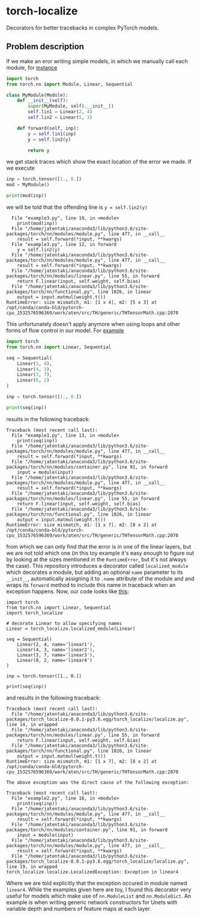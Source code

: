 # torch-localize
Decorators for better tracebacks in complex PyTorch models.

## Problem description
If we make an eror writing simple models, in which we manually call each module,
for [instance](example1.py)

```python
import torch
from torch.nn import Module, Linear, Sequential

class MyModule(Module):
    def __init__(self):
        super(MyModule, self).__init__()
        self.lin1 = Linear(2, 4)
        self.lin2 = Linear(5, 3)

    def forward(self, inp):
        y = self.lin1(inp)
        y = self.lin2(y)

        return y
```

we get stack traces which show the exact location of the error we made. If we execute

```python
inp = torch.tensor([1., 0.])
mod = MyModule()

print(mod(inp))
```

we will be told that the offending line is `y = self.lin2(y)`

```
  File "example3.py", line 19, in <module>
    print(mod(inp))
  File "/home/jatentaki/anaconda3/lib/python3.6/site-packages/torch/nn/modules/module.py", line 477, in __call__
    result = self.forward(*input, **kwargs)
  File "example3.py", line 12, in forward
    y = self.lin2(y)
  File "/home/jatentaki/anaconda3/lib/python3.6/site-packages/torch/nn/modules/module.py", line 477, in __call__
    result = self.forward(*input, **kwargs)
  File "/home/jatentaki/anaconda3/lib/python3.6/site-packages/torch/nn/modules/linear.py", line 55, in forward
    return F.linear(input, self.weight, self.bias)
  File "/home/jatentaki/anaconda3/lib/python3.6/site-packages/torch/nn/functional.py", line 1026, in linear
    output = input.matmul(weight.t())
RuntimeError: size mismatch, m1: [1 x 4], m2: [5 x 3] at /opt/conda/conda-bld/pytorch-cpu_1532576596369/work/aten/src/TH/generic/THTensorMath.cpp:2070
```

This unfortunately doesn't apply anymore when using loops and other forms
of flow control in our model. For [example](example2.py)

```python
import torch
from torch.nn import Linear, Sequential

seq = Sequential(
    Linear(2, 4),
    Linear(4, 3),
    Linear(3, 7),
    Linear(8, 2)
)

inp = torch.tensor([1., 0.])

print(seq(inp))
```

results in the following traceback:

```
Traceback (most recent call last):
  File "example1.py", line 13, in <module>
    print(seq(inp))
  File "/home/jatentaki/anaconda3/lib/python3.6/site-packages/torch/nn/modules/module.py", line 477, in __call__
    result = self.forward(*input, **kwargs)
  File "/home/jatentaki/anaconda3/lib/python3.6/site-packages/torch/nn/modules/container.py", line 91, in forward
    input = module(input)
  File "/home/jatentaki/anaconda3/lib/python3.6/site-packages/torch/nn/modules/module.py", line 477, in __call__
    result = self.forward(*input, **kwargs)
  File "/home/jatentaki/anaconda3/lib/python3.6/site-packages/torch/nn/modules/linear.py", line 55, in forward
    return F.linear(input, self.weight, self.bias)
  File "/home/jatentaki/anaconda3/lib/python3.6/site-packages/torch/nn/functional.py", line 1026, in linear
    output = input.matmul(weight.t())
RuntimeError: size mismatch, m1: [1 x 7], m2: [8 x 2] at /opt/conda/conda-bld/pytorch-cpu_1532576596369/work/aten/src/TH/generic/THTensorMath.cpp:2070
```

from which we can only find that the error is in one of the linear layers, but
we are not told which one (in this toy example it's easy enough to figure out
by looking at the sizes mentioned in the `RuntimeError`, but it's not always the 
case). This repository introduces a decorator called `localized_module` which
decorates a module, but adding an optional `name` parameter to its `__init__`,
automatically assigning it to `.name` attribute of the module and and wraps its
`forward` method to include this name in traceback when an exception happens.
Now, our code looks like [this](example3.py):

```
import torch
from torch.nn import Linear, Sequential
import torch_localize

# decorate Linear to allow specifying names
Linear = torch_localize.localized_module(Linear)

seq = Sequential(
    Linear(2, 4, name='linear1'),
    Linear(4, 3, name='linear2'),
    Linear(3, 7, name='linear3'),
    Linear(8, 2, name='linear4')
)

inp = torch.tensor([1., 0.])

print(seq(inp))
```

and results in the following traceback:

```
Traceback (most recent call last):
  File "/home/jatentaki/anaconda3/lib/python3.6/site-packages/torch_localize-0.0.1-py3.6.egg/torch_localize/localize.py", line 14, in wrapped
  File "/home/jatentaki/anaconda3/lib/python3.6/site-packages/torch/nn/modules/linear.py", line 55, in forward
    return F.linear(input, self.weight, self.bias)
  File "/home/jatentaki/anaconda3/lib/python3.6/site-packages/torch/nn/functional.py", line 1026, in linear
    output = input.matmul(weight.t())
RuntimeError: size mismatch, m1: [1 x 7], m2: [8 x 2] at /opt/conda/conda-bld/pytorch-cpu_1532576596369/work/aten/src/TH/generic/THTensorMath.cpp:2070

The above exception was the direct cause of the following exception:

Traceback (most recent call last):
  File "example2.py", line 16, in <module>
    print(seq(inp))
  File "/home/jatentaki/anaconda3/lib/python3.6/site-packages/torch/nn/modules/module.py", line 477, in __call__
    result = self.forward(*input, **kwargs)
  File "/home/jatentaki/anaconda3/lib/python3.6/site-packages/torch/nn/modules/container.py", line 91, in forward
    input = module(input)
  File "/home/jatentaki/anaconda3/lib/python3.6/site-packages/torch/nn/modules/module.py", line 477, in __call__
    result = self.forward(*input, **kwargs)
  File "/home/jatentaki/anaconda3/lib/python3.6/site-packages/torch_localize-0.0.1-py3.6.egg/torch_localize/localize.py", line 19, in wrapped
torch_localize.localize.LocalizedException: Exception in linear4
```

Where we are told explicitly that the exception occured in module named `linear4`.
While the examples given here are toy, I found this decorator very useful for
models which make use of `nn.ModuleList` and `nn.ModuleDict`. An example is when
writing generic network constructors for Unets with variable depth
and numbers of feature maps at each layer.
